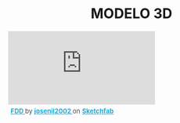 <h1 align="center">MODELO 3D</h1>

<p><div class="sketchfab-embed-wrapper"> <iframe title="FDD" frameborder="0" allowfullscreen mozallowfullscreen="true" webkitallowfullscreen="true" allow="autoplay; fullscreen; xr-spatial-tracking" xr-spatial-tracking execution-while-out-of-viewport execution-while-not-rendered web-share src="https://sketchfab.com/models/73f9a71d3bba4006966b6dff3c94c690/embed"> </iframe> <p style="font-size: 13px; font-weight: normal; margin: 5px; color: #4A4A4A;"> <a href="https://sketchfab.com/3d-models/fdd-73f9a71d3bba4006966b6dff3c94c690?utm_medium=embed&utm_campaign=share-popup&utm_content=73f9a71d3bba4006966b6dff3c94c690" target="_blank" rel="nofollow" style="font-weight: bold; color: #1CAAD9;"> FDD </a> by <a href="https://sketchfab.com/josenil2002?utm_medium=embed&utm_campaign=share-popup&utm_content=73f9a71d3bba4006966b6dff3c94c690" target="_blank" rel="nofollow" style="font-weight: bold; color: #1CAAD9;"> josenil2002 </a> on <a href="https://sketchfab.com?utm_medium=embed&utm_campaign=share-popup&utm_content=73f9a71d3bba4006966b6dff3c94c690" target="_blank" rel="nofollow" style="font-weight: bold; color: #1CAAD9;">Sketchfab</a></p></div></p>